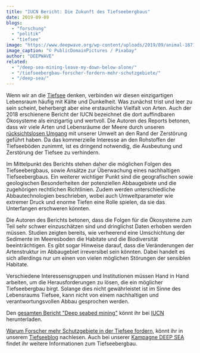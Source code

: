 ```yaml
---
title: "IUCN Bericht: Die Zukunft des Tiefseebergbaus"
date: 2019-09-09
blogs: 
  - "forschung"
  - "politik"
  - "tiefsee"
image: "https://www.deepwave.org/wp-content/uploads/2019/09/animal-18719_1920.jpg"
image_caption: "© PublicDomainPictures / Pixabay"
author: "DEEPWAVE"
related: 
  - "/deep-sea-mining-leave-my-down-below-alone/"
  - "/tiefseebergbau-forscher-fordern-mehr-schutzgebiete/"
  - "/deep-sea/"
---
```


Wenn wir an die [Tiefsee](https://www.deepwave.org/die-ozeane/die-tiefsee/) denken, verbinden wir diesen einzigartigen Lebensraum häufig mit Kälte und Dunkelheit. Was zunächst trist und leer zu sein scheint, beherbergt aber eine erstaunliche Vielfalt von Arten. Auch der 2018 erschienene Bericht der IUCN bezeichnet die dort auffindbaren Ökosysteme als einzigartig und wertvoll. Die Autoren des Reports betonen, dass wir viele Arten und Lebensräume der Meere durch unseren [rücksichtslosen Umgang](https://www.deepwave.org/deep-sea-mining-leave-my-down-below-alone/) mit unserer Umwelt an den Rand der Zerstörung geführt haben. Da das kommerzielle Interesse an den Rohstoffen der Tiefseeböden zunimmt, ist es dringend notwendig, die Ausbeutung und Zerstörung der Tiefsee zu verhindern.

Im Mittelpunkt des Berichts stehen daher die möglichen Folgen des Tiefseebergbaus, sowie Ansätze zur Überwachung eines nachhaltigen Tiefseebergbaus. Ein weiterer wichtiger Punkt sind die geografischen sowie geologischen Besonderheiten der potenziellen Abbaugebiete und die zugehörigen rechtlichen Richtlinien. Zudem werden unterschiedliche Abbautechnologien beschrieben, wobei auch Umweltparameter wie extremer Druck und enorme Tiefen eine Rolle spielen, da sie das Unterfangen erschweren könnten.

Die Autoren des Berichts betonen, dass die Folgen für die Ökosysteme zum Teil sehr schwer einzuschätzen sind und dringlichst Daten erhoben werden müssen. Studien zeigten bereits, wie verheerend eine Umschichtung der Sedimente im Meeresboden die Habitate und die Biodiversität beeinträchtigen. Es gibt sogar Hinweise darauf, dass die Veränderungen der Artenstruktur im Abbaugebiet irreversibel sein könnten. Dabei handelt es sich allerdings nur um einen von vielen möglichen Störungen der sensiblen Habitate.

Verschiedene Interessensgruppen und Institutionen müssen Hand in Hand arbeiten, um die Herausforderungen zu lösen, die ein möglicher Tiefseebergbau birgt. Solange dies nicht gewährleistet ist im Sinne des Lebensraums Tiefsee, kann nicht von einem nachhaltigen und verantwortungsvollen Abbau gesprochen werden.

Den [gesamten Bericht "Deep seabed mining"](https://portals.iucn.org/library/node/47761) könnt ihr bei [IUCN](https://www.iucn.org/) herunterladen.

[Warum Forscher mehr Schutzgebiete in der Tiefsee fordern](https://www.deepwave.org/tiefseebergbau-forscher-fordern-mehr-schutzgebiete/), könnt ihr in unserem [Tiefseeblog](https://www.deepwave.org/blogs/tiefsee/) nachlesen. Auch bei unserer [Kampagne DEEP SEA](https://www.deepwave.org/deep-sea/) findet ihr weitere Informationen zum Tiefseebergbau.
